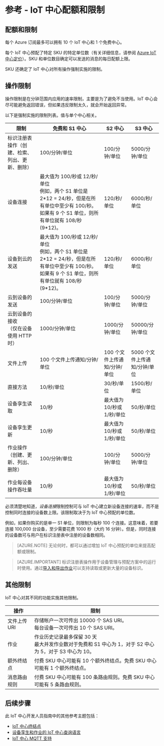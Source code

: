 <properties
    pageTitle="了解 Azure IoT 中心配额和限制 | Azure"
    description="开发人员指南 - 介绍适用于 IoT 中心的配额和预期限制行为。"
    services="iot-hub"
    documentationcenter=".net"
    author="dominicbetts"
    manager="timlt"
    editor="" />
<tags
    ms.assetid="425e1b08-8789-4377-85f7-c13131fae4ce"
    ms.service="iot-hub"
    ms.devlang="multiple"
    ms.topic="article"
    ms.tgt_pltfrm="na"
    ms.workload="na"
    ms.date="12/12/2016"
    wacn.date="01/13/2017"
    ms.author="dobett" />  


# 参考 - IoT 中心配额和限制

## 配额和限制
每个 Azure 订阅最多可以拥有 10 个 IoT 中心和 1 个免费中心。

每个 IoT 中心预配了特定 SKU 的特定单位数（有关详细信息，请参阅 [Azure IoT 中心定价][lnk-pricing]）。SKU 和单位数目确定可以发送的消息的每日配额上限。

SKU 还确定了 IoT 中心对所有操作强制实施的限制。

## 操作限制
操作限制是在分钟范围内应用的速率限制，主要是为了避免不当使用。IoT 中心会尽可能避免返回错误，但如果违反限制太久，就会开始返回异常。

以下是强制实施的限制列表。值与单个中心相关。

| 限制 | 免费和 S1 中心 | S2 中心 | S3 中心 | 
| -------- | ------- | ------- | ------- |
| 标识注册表操作（创建、检索、列出、更新、删除） | 100/分钟/单位 | 100/分钟/单位 | 5000/分钟/单位 |
| 设备连接 | 最大值为 100/秒或 12/秒/单位<br/>例如，两个 S1 单位是 2\*12 = 24/秒，但是在所有单位中至少有 100/秒。如果有 9 个 S1 单位，则所有单位就有 108/秒 \(9\*12\)。 | 120/秒/单位 | 6000/秒/单位 |
| 设备到云的发送 | 最大值为 100/秒或 12/秒/单位<br/>例如，两个 S1 单位是 2\*12 = 24/秒，但是在所有单位中至少有 100/秒。如果有 9 个 S1 单位，则所有单位就有 108/秒 \(9\*12\)。 | 120/秒/单位 | 6000/秒/单位 |
| 云到设备的发送 | 100/分钟/单位 | 100/分钟/单位 | 5000/分钟/单位 |
| 云到设备的接收 <br/>（仅在设备使用 HTTP 时）| 1000/分钟/单位 | 1000/分钟/单位| 50000/分钟/单位 |
| 文件上传 | 100 个文件上传通知/分钟/单位 | 100 个文件上传通知/分钟/单位 | 5000 个文件上传通知/分钟/单位 |
| 直接方法 | 10/秒/单位 | 30/秒/单位 | 1500/秒/单位 | 
| 设备孪生读取 | 10/秒 | 最大值为 10/秒或 1/秒/单位 | 50/秒/单位 |
| 设备孪生更新 | 10/秒 | 最大值为 10/秒或 1/秒/单位 | 50/秒/单位 |
| 作业操作<br/>（创建、更新、列出、删除） | 100/分钟/单位 | 100/分钟/单位 | 5000/分钟/单位 |
| 作业每设备操作吞吐量 | 10/秒 | 最大值为 10/秒或 1/秒/单位 | 50/秒/单位 |

必须清楚地知道，*设备连接*限制控制可与 IoT 中心建立新设备连接的速率，而不是控制同时连接的设备数上限。该限制取决于为 IoT 中心预配的单位数。

例如，如果你购买的是单一 S1 单位，则限制为每秒 100 个连接。这意味着，若要连接 100,000 台设备，至少需要花费 1000 秒（大约 16 分钟）。但是，同时连接的设备数可与用户在标识注册表中注册的设备数相同。


>[AZURE.NOTE] 无论何时，都可以通过增加 IoT 中心预配的单位来提高配额或限制。

>[AZURE.IMPORTANT] 标识注册表操作用于设备管理与预配方案中的运行时使用。通过[导入和导出作业][lnk-importexport]可以支持读取或更新大量的设备标识。

## 其他限制

IoT 中心对其不同的功能实施其他限制。

| 操作 | 限制 |
| --------- | ----- |
| 文件上传 URI | 存储帐户一次可传出 10000 个 SAS URI。<br/>每台设备一次可传出 10 个 SAS URI。 |
| 作业 | 作业历史记录最多保留 30 天<br/>最大并发作业数对于免费和 S1 中心为 1，对于 S2 中心为 5，对于 S3 中心为 10。 |
| 额外终结点 | 付费 SKU 中心可能有 10 个额外终结点。免费 SKU 中心可能有 1 个额外终结点。 |
| 消息路由规则 | 付费 SKU 中心可能有 100 条路由规则。免费 SKU 中心可能有 5 条路由规则。 |

## 后续步骤

此 IoT 中心开发人员指南中的其他参考主题包括：

- [IoT 中心终结点][lnk-devguide-endpoints]
- [设备孪生和作业的 IoT 中心查询语言][lnk-devguide-query]
- [IoT 中心 MQTT 支持][lnk-devguide-mqtt]

[lnk-pricing]: /pricing/details/iot-hub
[lnk-throttle-blog]: https://azure.microsoft.com/blog/iot-hub-throttling-and-you/
[lnk-importexport]: /documentation/articles/iot-hub-devguide-identity-registry/#import-and-export-device-identities

[lnk-devguide-endpoints]: /documentation/articles/iot-hub-devguide-endpoints/
[lnk-devguide-query]: /documentation/articles/iot-hub-devguide-query-language/
[lnk-devguide-mqtt]: /documentation/articles/iot-hub-mqtt-support/

<!---HONumber=Mooncake_0109_2017-->
<!--Update_Description:update wording-->